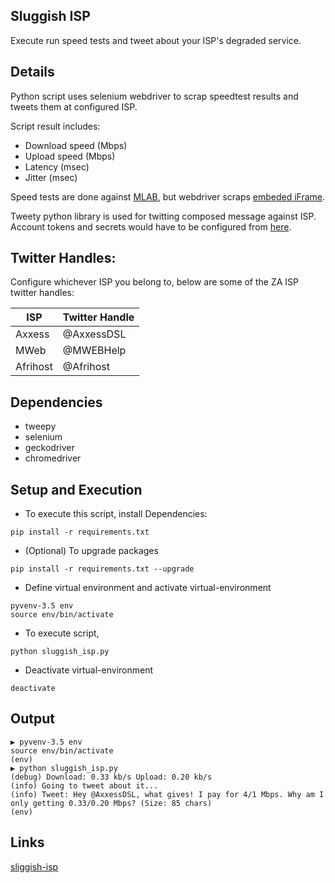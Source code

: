 Sluggish ISP
---
Execute run speed tests and tweet about your ISP's degraded service.

Details
---
Python script uses selenium webdriver to scrap speedtest results and tweets them at configured ISP.

Script result includes:
- Download speed (Mbps)
- Upload speed (Mbps)
- Latency (msec)
- Jitter (msec)

Speed tests are done against [MLAB](http://www.measurementlab.net/tools/ndt/), but webdriver scraps [embeded iFrame](http://www.measurementlab.net/tools/ndt/p/ndt-ws.html).

Tweety python library is used for twitting composed message against ISP.
Account tokens and secrets would have to be configured from [here](https://dev.twitter.com/).

Twitter Handles:
---
Configure whichever ISP you belong to, below are some of the ZA ISP twitter handles:

| ISP | Twitter Handle |  
| --- | --- |   
| Axxess | @AxxessDSL |
| MWeb | @MWEBHelp |
| Afrihost | @Afrihost |

Dependencies
---
- tweepy
- selenium
- geckodriver
- chromedriver

Setup and Execution
---
* To execute this script, install Dependencies:
```
pip install -r requirements.txt
```
* (Optional) To upgrade packages
```
pip install -r requirements.txt --upgrade
```
* Define virtual environment and activate virtual-environment
```
pyvenv-3.5 env
source env/bin/activate
```
* To execute script,
```
python sluggish_isp.py
```
* Deactivate virtual-environment
```
deactivate
```

Output
---
```
▶ pyvenv-3.5 env
source env/bin/activate
(env)
▶ python sluggish_isp.py
(debug) Download: 0.33 kb/s Upload: 0.20 kb/s
(info) Going to tweet about it...
(info) Tweet: Hey @AxxessDSL, what gives! I pay for 4/1 Mbps. Why am I only getting 0.33/0.20 Mbps? (Size: 85 chars)
(env)
```

Links
---
[sliggish-isp](https://saumilp.github.io/sluggish-isp/)
